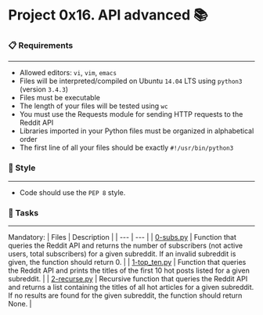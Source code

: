 # Project 0x16. API advanced 📚

### 📋 Requirements
***
* Allowed editors: `vi`, `vim`, `emacs`
* Files will be interpreted/compiled on Ubuntu `14.04` LTS using `python3` (version `3.4.3`)
* Files must be executable
* The length of your files will be tested using `wc`
* You must use the Requests module for sending HTTP requests to the Reddit API
* Libraries imported in your Python files must be organized in alphabetical order
* The first line of all your files should be exactly `#!/usr/bin/python3`

### 🎨 Style
***
* Code should use the `PEP 8` style.

### 🎯 Tasks
***
Mandatory:
| Files | Description |
| --- | --- |
| [0-subs.py]() | Function that queries the Reddit API and returns the number of subscribers (not active users, total subscribers) for a given subreddit. If an invalid subreddit is given, the function should return 0. |
| [1-top_ten.py]() | Function that queries the Reddit API and prints the titles of the first 10 hot posts listed for a given subreddit. |
| [2-recurse.py]() | Recursive function that queries the Reddit API and returns a list containing the titles of all hot articles for a given subreddit. If no results are found for the given subreddit, the function should return None. |
